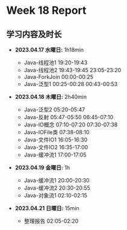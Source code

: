 # Week 18 Report

## 学习内容及时长

* **2023.04.17 水曜日:** 1h18min
	* Java-线程池1 19:20-19:43
	* Java-线程池2 19:43-19:45 23:05-23:20
	* Java-ForkJoin 00:00-00:25
	* Java-泛型1 00:25-00:28 00:43-00:53

* **2023.04.18 木曜日:** 2h40min
	* Java-泛型2 05:20-05:47
	* Java-反射 05:47-05:50 06:45-07:10
	* Java-IO概念 07:10-07:20 07:30-07:38
	* Java-IOFile类 07:38-08:10
	* Java-文件IO1 16:05-16:30
	* Java-文件IO2 16:35-17:00
	* Java-缓冲流1 17:00-17:05

* **2023.04.19 金曜日:** 1h
	* Java-缓冲流1 20:00-20:30
	* Java-缓冲流2 20:30-20:55
	* Java-对象流1 02:10-02:15

* **2023.04.21 日曜日:** 15min
  * 整理报告 02:05-02:20